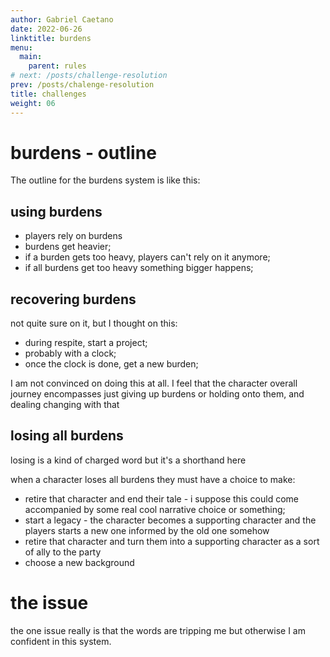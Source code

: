 ```yaml
---
author: Gabriel Caetano
date: 2022-06-26
linktitle: burdens
menu:
  main:
    parent: rules
# next: /posts/challenge-resolution
prev: /posts/chalenge-resolution
title: challenges
weight: 06
---
```


# burdens - outline

The outline for the burdens system is like this:

## using burdens

- players rely on burdens
- burdens get heavier;
- if a burden gets too heavy, players can't rely on it anymore;
- if all burdens get too heavy something bigger happens;

## recovering burdens

not quite sure on it, but I thought on this:

- during respite, start a project;
- probably with a clock;
- once the clock is done, get a new burden;

I am not convinced on doing this at all. I feel that the character overall journey encompasses just giving up burdens or holding onto them, and dealing changing with that

## losing all burdens

losing is a kind of charged word but it's a shorthand here

when a character loses all burdens they must have a choice to make:

- retire that character and end their tale - i suppose this could come accompanied by some real cool narrative choice or something;
- start a legacy - the character becomes a supporting character and the players starts a new one informed by the old one somehow
- retire that character and turn them into a supporting character as a sort of ally to the party
- choose a new background

# the issue

the one issue really is that the words are tripping me but otherwise I am confident in this system.
